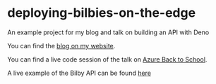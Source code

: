 # deploying-bilbies-on-the-edge
An example project for my blog and talk on building an API with Deno

You can find the [blog on my website](https://blog.alexanderkaran.com/deploying-bilbies-on-the-edge).

You can find a live code session of the talk on [Azure Back to School](https://azurebacktoschool.github.io/edge%20case/azure-back-to-school-2022-sessions/).

A live example of the Bilby API can be found [here](https://bilbies-on-the-edge.deno.dev/bilbies)
